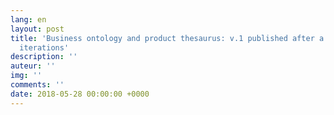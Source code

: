 ```yaml
---
lang: en
layout: post
title: 'Business ontology and product thesaurus: v.1 published after a year of regular
  iterations'
description: ''
auteur: ''
img: ''
comments: ''
date: 2018-05-28 00:00:00 +0000
---
```

